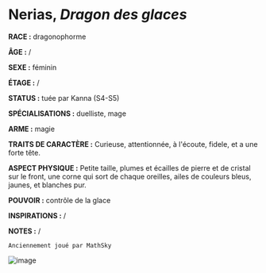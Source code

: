 # Nerias, *Dragon des glaces*

**RACE :** dragonophorme

**ÂGE :** /

**SEXE :** féminin

**ÉTAGE :** /

**STATUS :** tuée par Kanna (S4-S5)

**SPÉCIALISATIONS :** duelliste, mage

**ARME :** magie

**TRAITS DE CARACTÈRE :** Curieuse, attentionnée, à l'écoute, fidele, et a une forte tête.

**ASPECT PHYSIQUE :** Petite taille, plumes et écailles de pierre et de cristal sur le front, une corne qui sort de chaque oreilles, ailes de couleurs bleus, jaunes, et blanches pur.

**POUVOIR :** contrôle de la glace

**INSPIRATIONS :** /

**NOTES :** /

`Anciennement joué par MathSky`

![image](https://share.alkanife.fr/enyxia_characters/full/nerias.png)